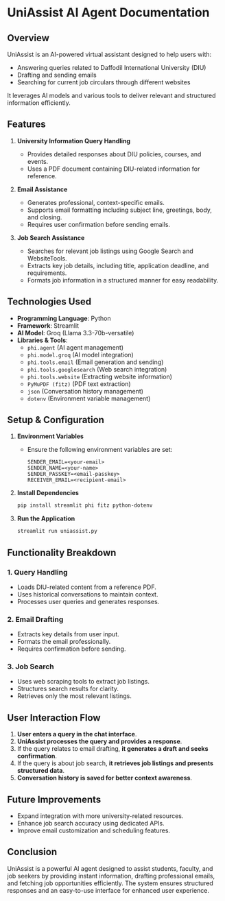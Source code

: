 # UniAssist  AI Agent Documentation

## Overview
UniAssist is an AI-powered virtual assistant designed to help users with:
- Answering queries related to Daffodil International University (DIU)
- Drafting and sending emails
- Searching for current job circulars through different websites

It leverages AI models and various tools to deliver relevant and structured information efficiently.

## Features
1. **University Information Query Handling**
   - Provides detailed responses about DIU policies, courses, and events.
   - Uses a PDF document containing DIU-related information for reference.
   
2. **Email Assistance**
   - Generates professional, context-specific emails.
   - Supports email formatting including subject line, greetings, body, and closing.
   - Requires user confirmation before sending emails.
   
3. **Job Search Assistance**
   - Searches for relevant job listings using Google Search and WebsiteTools.
   - Extracts key job details, including title, application deadline, and requirements.
   - Formats job information in a structured manner for easy readability.

## Technologies Used
- **Programming Language**: Python
- **Framework**: Streamlit
- **AI Model**: Groq (Llama 3.3-70b-versatile)
- **Libraries & Tools**:
  - `phi.agent` (AI agent management)
  - `phi.model.groq` (AI model integration)
  - `phi.tools.email` (Email generation and sending)
  - `phi.tools.googlesearch` (Web search integration)
  - `phi.tools.website` (Extracting website information)
  - `PyMuPDF (fitz)` (PDF text extraction)
  - `json` (Conversation history management)
  - `dotenv` (Environment variable management)

## Setup & Configuration
1. **Environment Variables**
   - Ensure the following environment variables are set:
     ```
     SENDER_EMAIL=<your-email>
     SENDER_NAME=<your-name>
     SENDER_PASSKEY=<email-passkey>
     RECEIVER_EMAIL=<recipient-email>
     ```

2. **Install Dependencies**
   ```sh
   pip install streamlit phi fitz python-dotenv
   ```

3. **Run the Application**
   ```sh
   streamlit run uniassist.py
   ```

## Functionality Breakdown
### 1. Query Handling
- Loads DIU-related content from a reference PDF.
- Uses historical conversations to maintain context.
- Processes user queries and generates responses.

### 2. Email Drafting
- Extracts key details from user input.
- Formats the email professionally.
- Requires confirmation before sending.

### 3. Job Search
- Uses web scraping tools to extract job listings.
- Structures search results for clarity.
- Retrieves only the most relevant listings.

## User Interaction Flow
1. **User enters a query in the chat interface**.
2. **UniAssist processes the query and provides a response**.
3. If the query relates to email drafting, **it generates a draft and seeks confirmation**.
4. If the query is about job search, **it retrieves job listings and presents structured data**.
5. **Conversation history is saved for better context awareness**.

## Future Improvements
- Expand integration with more university-related resources.
- Enhance job search accuracy using dedicated APIs.
- Improve email customization and scheduling features.

## Conclusion
UniAssist is a powerful AI agent designed to assist students, faculty, and job seekers by providing instant information, drafting professional emails, and fetching job opportunities efficiently. The system ensures structured responses and an easy-to-use interface for enhanced user experience.

